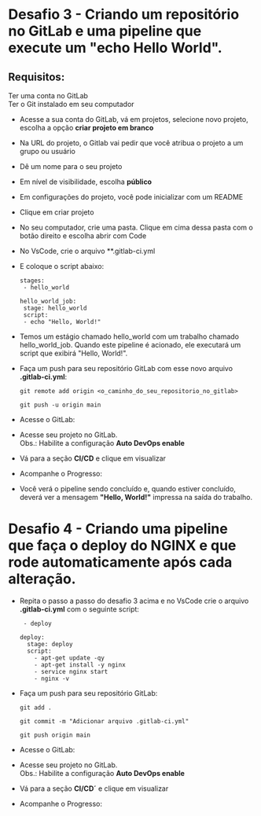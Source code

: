 # Desafio 3 - Criando um repositório no GitLab e uma pipeline que execute um "echo Hello World".
## Requisitos:
Ter uma conta no GitLab <br>
Ter o Git instalado em seu computador <br>
- Acesse a sua conta do GitLab, vá em projetos, selecione novo projeto, escolha a opção **criar projeto em branco**
- Na URL do projeto, o Gitlab vai pedir que você atribua  o projeto a um grupo ou usuário
- Dê um nome para o seu projeto
- Em nível de visibilidade, escolha **público**
- Em configurações do projeto, você pode inicializar com um README
- Clique em criar projeto
- No seu computador, crie uma pasta. Clique em cima dessa pasta com o botão direito e escolha abrir com Code
- No VsCode, crie o arquivo **.gitlab-ci.yml

- E coloque o script abaixo:<br>
    ```
    stages:
     - hello_world

    hello_world_job:
     stage: hello_world
     script:
     - echo "Hello, World!"
    ```
- Temos um estágio chamado hello_world com um trabalho chamado hello_world_job. Quando este pipeline é acionado, ele executará um script que exibirá "Hello, World!".

- Faça um push para seu repositório GitLab com esse novo arquivo **.gitlab-ci.yml**:<br>

    ```
    git remote add origin <o_caminho_do_seu_repositorio_no_gitlab>

    git push -u origin main
    ```

- Acesse o GitLab: 
- Acesse seu projeto no GitLab.<br>
Obs.: Habilite a configuração **Auto DevOps enable**<br>
- Vá para a seção **CI/CD** e clique em visualizar<br>
- Acompanhe o Progresso: <br>
- Você verá o pipeline sendo concluído e, quando estiver concluído, deverá ver a mensagem **"Hello, World!"** impressa na saída do trabalho.


# Desafio 4 - Criando uma pipeline que faça o deploy do NGINX e que rode automaticamente após cada alteração.

- Repita o passo a passo do desafio 3 acima e no VsCode crie o arquivo **.gitlab-ci.yml** com o seguinte script:

    ```
     - deploy

    deploy:
      stage: deploy
      script:
        - apt-get update -qy
        - apt-get install -y nginx
        - service nginx start
        - nginx -v
    ```

- Faça um push para seu repositório GitLab:

    ```
    git add .
    
    git commit -m "Adicionar arquivo .gitlab-ci.yml"
    
    git push origin main
    ```

- Acesse o GitLab: 
- Acesse seu projeto no GitLab.<br>
Obs.: Habilite a configuração **Auto DevOps enable**<br>
- Vá para a seção **CI/CD´** e clique em visualizar<br>
- Acompanhe o Progresso: <br>